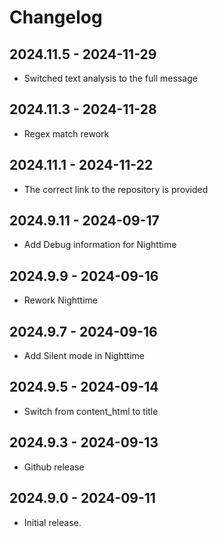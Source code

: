 # Changelog

## 2024.11.5 - 2024-11-29

- Switched text analysis to the full message

## 2024.11.3 - 2024-11-28

- Regex match rework

## 2024.11.1 - 2024-11-22

- The correct link to the repository is provided

## 2024.9.11 - 2024-09-17

- Add Debug information for Nighttime

## 2024.9.9 - 2024-09-16

- Rework Nighttime

## 2024.9.7 - 2024-09-16

- Add Silent mode in Nighttime

## 2024.9.5 - 2024-09-14

- Switch from content_html to title

## 2024.9.3 - 2024-09-13

- Github release

## 2024.9.0 - 2024-09-11

- Initial release.
